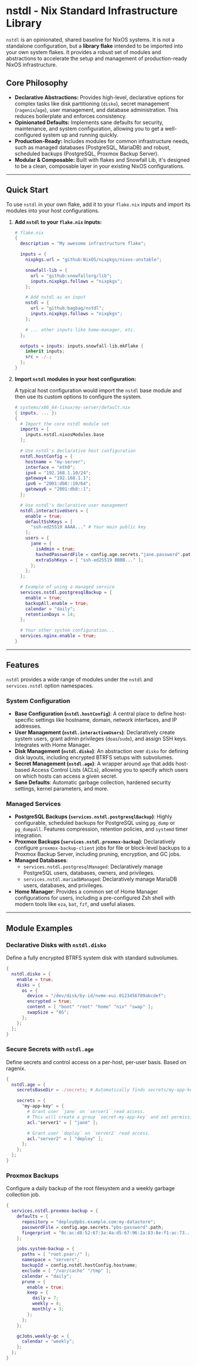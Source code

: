 # nstdl - Nix Standard Infrastructure Library

`nstdl` is an opinionated, shared baseline for NixOS systems. It is not a standalone configuration, but a **library flake** intended to be imported into your own system flakes. It provides a robust set of modules and abstractions to accelerate the setup and management of production-ready NixOS infrastructure.

## Core Philosophy

- **Declarative Abstractions:** Provides high-level, declarative options for complex tasks like disk partitioning (`disko`), secret management (`ragenix`/`age`), user management, and database administration. This reduces boilerplate and enforces consistency.
- **Opinionated Defaults:** Implements sane defaults for security, maintenance, and system configuration, allowing you to get a well-configured system up and running quickly.
- **Production-Ready:** Includes modules for common infrastructure needs, such as managed databases (PostgreSQL, MariaDB) and robust, scheduled backups (PostgreSQL, Proxmox Backup Server).
- **Modular & Composable:** Built with flakes and Snowfall Lib, it's designed to be a clean, composable layer in your existing NixOS configurations.

---

## Quick Start

To use `nstdl` in your own flake, add it to your `flake.nix` inputs and import its modules into your host configurations.

1.  **Add `nstdl` to your `flake.nix` inputs:**

    ```nix
    # flake.nix
    {
      description = "My awesome infrastructure flake";

      inputs = {
        nixpkgs.url = "github:NixOS/nixpkgs/nixos-unstable";

        snowfall-lib = {
          url = "github:snowfallorg/lib";
          inputs.nixpkgs.follows = "nixpkgs";
        };

        # Add nstdl as an input
        nstdl = {
          url = "github:bagbag/nstdl";
          inputs.nixpkgs.follows = "nixpkgs";
        };

        # ... other inputs like home-manager, etc.
      };

      outputs = inputs: inputs.snowfall-lib.mkFlake {
        inherit inputs;
        src = ./.;
      };
    }
    ```

2.  **Import `nstdl` modules in your host configuration:**

    A typical host configuration would import the `nstdl` base module and then use its custom options to configure the system.

    ```nix
    # systems/x86_64-linux/my-server/default.nix
    { inputs, ... }:
    {
      # Import the core nstdl module set
      imports = [
        inputs.nstdl.nixosModules.base
      ];

      # Use nstdl's declarative host configuration
      nstdl.hostConfig = {
        hostname = "my-server";
        interface = "eth0";
        ipv4 = "192.168.1.10/24";
        gateway4 = "192.168.1.1";
        ipv6 = "2001:db8::10/64";
        gateway6 = "2001:db8::1";
      };

      # Use nstdl's declarative user management
      nstdl.interactiveUsers = {
        enable = true;
        defaultSshKeys = [
          "ssh-ed25519 AAAA..." # Your main public key
        ];
        users = {
          jane = {
            isAdmin = true;
            hashedPasswordFile = config.age.secrets."jane.password".path;
            extraSshKeys = [ "ssh-ed25519 BBBB..." ];
          };
        };
      };

      # Example of using a managed service
      services.nstdl.postgresqlBackup = {
        enable = true;
        backupAll.enable = true;
        calendar = "daily";
        retentionDays = 14;
      };

      # Your other system configuration...
      services.nginx.enable = true;
    }
    ```

---

## Features

`nstdl` provides a wide range of modules under the `nstdl` and `services.nstdl` option namespaces.

### System Configuration

- **Base Configuration (`nstdl.hostConfig`)**: A central place to define host-specific settings like hostname, domain, network interfaces, and IP addresses.
- **User Management (`nstdl.interactiveUsers`)**: Declaratively create system users, grant admin privileges (`doas`/`sudo`), and assign SSH keys. Integrates with Home Manager.
- **Disk Management (`nstdl.disko`)**: An abstraction over `disko` for defining disk layouts, including encrypted BTRFS setups with subvolumes.
- **Secret Management (`nstdl.age`)**: A wrapper around `age` that adds host-based Access Control Lists (ACLs), allowing you to specify which users on which hosts can access a given secret.
- **Sane Defaults**: Automatic garbage collection, hardened security settings, kernel parameters, and more.

### Managed Services

- **PostgreSQL Backups (`services.nstdl.postgresqlBackup`)**: Highly configurable, scheduled backups for PostgreSQL using `pg_dump` or `pg_dumpall`. Features compression, retention policies, and `systemd` timer integration.
- **Proxmox Backups (`services.nstdl.proxmox-backup`)**: Declaratively configure `proxmox-backup-client` jobs for file or block-level backups to a Proxmox Backup Server, including pruning, encryption, and GC jobs.
- **Managed Databases**:
  - `services.nstdl.postgresqlManaged`: Declaratively manage PostgreSQL users, databases, owners, and privileges.
  - `services.nstdl.mariadbManaged`: Declaratively manage MariaDB users, databases, and privileges.
- **Home Manager**: Provides a common set of Home Manager configurations for users, including a pre-configured Zsh shell with modern tools like `eza`, `bat`, `fzf`, and useful aliases.

---

## Module Examples

### Declarative Disks with `nstdl.disko`

Define a fully encrypted BTRFS system disk with standard subvolumes.

```nix
{
  nstdl.disko = {
    enable = true;
    disks = {
      os = {
        device = "/dev/disk/by-id/nvme-eui.0123456789abcdef";
        encrypted = true;
        content = [ "boot" "root" "home" "nix" "swap" ];
        swapSize = "8G";
      };
    };
  };
}
```

### Secure Secrets with `nstdl.age`

Define secrets and control access on a per-host, per-user basis. Based on ragenix.

```nix
{
  nstdl.age = {
    secretsBaseDir = ./secrets; # Automatically finds secrets/my-app-key.age

    secrets = {
      "my-app-key" = {
        # Grant user `jane` on `server1` read access.
        # This will create a group `secret-my-app-key` and set permissions.
        acl."server1" = [ "jane" ];

        # Grant user `deploy` on `server2` read access.
        acl."server2" = [ "deploy" ];
      };
    };
  };
}
```

### Proxmox Backups

Configure a daily backup of the root filesystem and a weekly garbage collection job.

```nix
{
  services.nstdl.proxmox-backup = {
    defaults = {
      repository = "deploy@pbs.example.com:my-datastore";
      passwordFile = config.age.secrets."pbs-password".path;
      fingerprint = "0c:ac:d8:52:67:3a:4a:d5:67:96:2a:83:8e:f1:ac:73...";
    };

    jobs.system-backup = {
      paths = [ "root.pxar:/" ];
      namespace = "servers";
      backupId = config.nstdl.hostConfig.hostname;
      exclude = [ "/var/cache" "/tmp" ];
      calendar = "daily";
      prune = {
        enable = true;
        keep = {
          daily = 7;
          weekly = 4;
          monthly = 3;
        };
      };
    };

    gcJobs.weekly-gc = {
      calendar = "weekly";
    };
  };
}
```
